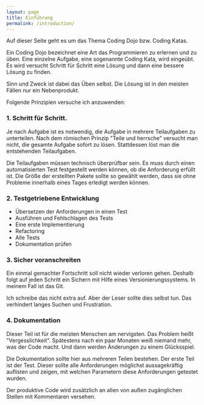 ```yaml
---
layout: page
title: Einführung
permalink: /introduction/
---
```


Auf dieser Seite geht es um das Thema Coding Dojo bzw. Coding Katas. 

Ein Coding Dojo bezeichnet eine Art das Programmieren zu erlernen und zu üben. Eine einzelne Aufgabe, eine sogenannte Coding Kata, wird eingeübt. Es wird versucht Schritt für Schritt eine Lösung und dann eine bessere Lösung zu finden.

Sinn und Zweck ist dabei das Üben selbst. Die Lösung ist in den meisten Fällen nur ein Nebenprodukt.

Folgende Prinzipien versuche ich anzuwenden:

### 1. Schritt für Schritt.

Je nach Aufgabe ist es notwendig, die Aufgabe in mehrere Teilaufgaben zu unterteilen. Nach dem römischen Prinzip "Teile und herrsche" versucht man nicht, die gesamte Aufgabe sofort zu lösen. Stattdessen löst man die entstehenden Teilaufgaben.

Die Teilaufgaben müssen technisch überprüfbar sein. Es muss durch einen automatisierten Test festgestellt werden können, ob die Anforderung erfüllt ist. Die Größe der erstellten Pakete sollte so gewählt werden, dass sie ohne Probleme innerhalb eines Tages erledigt werden können.

### 2. Testgetriebene Entwicklung

* Übersetzen der Anforderungen in einen Test
* Ausführen und Fehlschlagen des Tests
* Eine erste Implementierung
* Refactoring
* Alle Tests
* Dokumentation prüfen

### 3. Sicher voranschreiten

Ein einmal gemachter Fortschritt soll nicht wieder verloren gehen. Deshalb folgt auf jeden Schritt ein Sichern mit Hilfe eines Versionierungssystems. In meinem Fall ist das Git.

Ich schreibe das nicht extra auf. Aber der Leser sollte dies selbst tun. Das verhindert langes Suchen und Frustration.

### 4. Dokumentation

Dieser Teil ist für die meisten Menschen am nervigsten. Das Problem heißt "Vergesslichkeit". Spätestens nach ein paar Monaten weiß niemand mehr, was der Code macht. Und dann werden Änderungen zu einem Glücksspiel.

Die Dokumentation sollte hier aus mehreren Teilen bestehen. Der erste Teil ist der Test. Dieser sollte alle Anforderungen möglichst aussagekräftig auflisten und zeigen, mit welchen Parametern diese Anforderungen getestet wurden.

Der produktive Code wird zusätzlich an allen von außen zugänglichen Stellen mit Kommentaren versehen.
